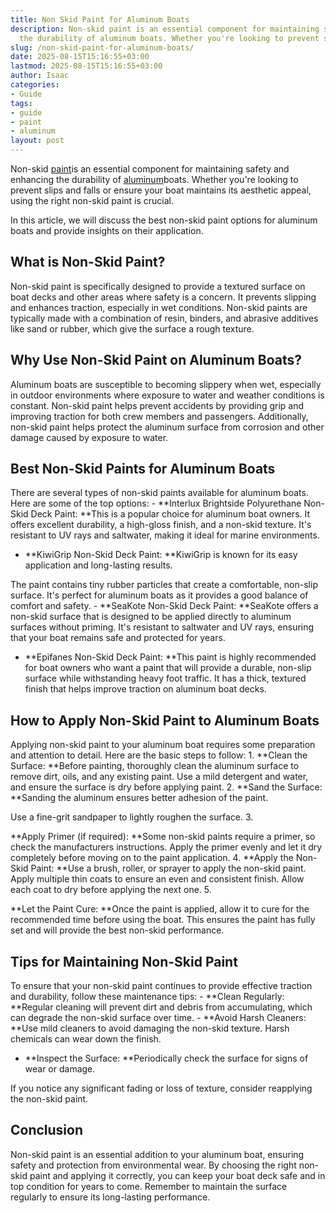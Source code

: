 ```yaml
---
title: Non Skid Paint for Aluminum Boats
description: Non-skid paint is an essential component for maintaining safety and enhancing
  the durability of aluminum boats. Whether you're looking to prevent slips and...
slug: /non-skid-paint-for-aluminum-boats/
date: 2025-08-15T15:16:55+03:00
lastmod: 2025-08-15T15:16:55+03:00
author: Isaac
categories:
- Guide
tags:
- guide
- paint
- aluminum
layout: post
---
```

Non-skid [paint](https://pestpolicy.com/airless-paint-sprayer-cleaning-solution/)is an essential component for maintaining safety and enhancing the durability of [aluminum](https://pestpolicy.com/best-paints-for-aluminum-boats/)boats. Whether you're looking to prevent slips and falls or ensure your boat maintains its aesthetic appeal, using the right non-skid paint is crucial.

In this article, we will discuss the best non-skid paint options for aluminum boats and provide insights on their application.

##  What is Non-Skid Paint?

Non-skid paint is specifically designed to provide a textured surface on boat decks and other areas where safety is a concern. It prevents slipping and enhances traction, especially in wet conditions. Non-skid paints are typically made with a combination of resin, binders, and abrasive additives like sand or rubber, which give the surface a rough texture.

##  Why Use Non-Skid Paint on Aluminum Boats?

Aluminum boats are susceptible to becoming slippery when wet, especially in outdoor environments where exposure to water and weather conditions is constant. Non-skid paint helps prevent accidents by providing grip and improving traction for both crew members and passengers. Additionally, non-skid paint helps protect the aluminum surface from corrosion and other damage caused by exposure to water.

##  Best Non-Skid Paints for Aluminum Boats

There are several types of non-skid paints available for aluminum boats. Here are some of the top options: - **Interlux Brightside Polyurethane Non-Skid Deck Paint: **This is a popular choice for aluminum boat owners. It offers excellent durability, a high-gloss finish, and a non-skid texture. It's resistant to UV rays and saltwater, making it ideal for marine environments.

- **KiwiGrip Non-Skid Deck Paint: **KiwiGrip is known for its easy application and long-lasting results.

The paint contains tiny rubber particles that create a comfortable, non-slip surface. It's perfect for aluminum boats as it provides a good balance of comfort and safety. - **SeaKote Non-Skid Deck Paint: **SeaKote offers a non-skid surface that is designed to be applied directly to aluminum surfaces without priming. It's resistant to saltwater and UV rays, ensuring that your boat remains safe and protected for years.

- **Epifanes Non-Skid Deck Paint: **This paint is highly recommended for boat owners who want a paint that will provide a durable, non-slip surface while withstanding heavy foot traffic. It has a thick, textured finish that helps improve traction on aluminum boat decks.

##  How to Apply Non-Skid Paint to Aluminum Boats

Applying non-skid paint to your aluminum boat requires some preparation and attention to detail. Here are the basic steps to follow: 1. **Clean the Surface: **Before painting, thoroughly clean the aluminum surface to remove dirt, oils, and any existing paint. Use a mild detergent and water, and ensure the surface is dry before applying paint. 2. **Sand the Surface: **Sanding the aluminum ensures better adhesion of the paint.

Use a fine-grit sandpaper to lightly roughen the surface. 3.

**Apply Primer (if required): **Some non-skid paints require a primer, so check the manufacturers instructions. Apply the primer evenly and let it dry completely before moving on to the paint application. 4. **Apply the Non-Skid Paint: **Use a brush, roller, or sprayer to apply the non-skid paint. Apply multiple thin coats to ensure an even and consistent finish. Allow each coat to dry before applying the next one. 5.

**Let the Paint Cure: **Once the paint is applied, allow it to cure for the recommended time before using the boat. This ensures the paint has fully set and will provide the best non-skid performance.

##  Tips for Maintaining Non-Skid Paint

To ensure that your non-skid paint continues to provide effective traction and durability, follow these maintenance tips: - **Clean Regularly: **Regular cleaning will prevent dirt and debris from accumulating, which can degrade the non-skid surface over time. - **Avoid Harsh Cleaners: **Use mild cleaners to avoid damaging the non-skid texture. Harsh chemicals can wear down the finish.

- **Inspect the Surface: **Periodically check the surface for signs of wear or damage.

If you notice any significant fading or loss of texture, consider reapplying the non-skid paint.

##  Conclusion

Non-skid paint is an essential addition to your aluminum boat, ensuring safety and protection from environmental wear. By choosing the right non-skid paint and applying it correctly, you can keep your boat deck safe and in top condition for years to come. Remember to maintain the surface regularly to ensure its long-lasting performance.
